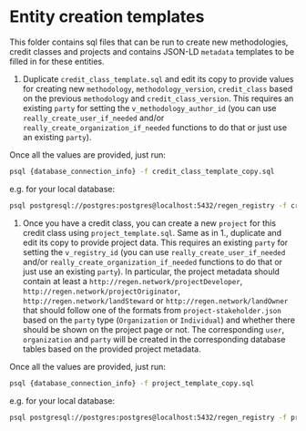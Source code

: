 # Entity creation templates

This folder contains sql files that can be run to create new methodologies, credit classes and projects and contains JSON-LD `metadata` templates to be filled in for these entities.

1. Duplicate `credit_class_template.sql` and edit its copy to provide values for creating new `methodology`, `methodology_version`, `credit_class` based on the previous `methodology` and `credit_class_version`.
This requires an existing `party` for setting the `v_methodology_author_id` (you can use `really_create_user_if_needed` and/or `really_create_organization_if_needed` functions to do that or just use an existing `party`).

Once all the values are provided, just run:
```sh
psql {database_connection_info} -f credit_class_template_copy.sql
```
e.g. for your local database:
```sh
psql postgresql://postgres:postgres@localhost:5432/regen_registry -f credit_class_template_copy.sql
```

1. Once you have a credit class, you can create a new `project` for this credit class using `project_template.sql`. Same as in 1., duplicate and edit its copy to provide project data. This requires an existing `party` for setting the `v_registry_id` (you can use `really_create_user_if_needed` and/or `really_create_organization_if_needed` functions to do that or just use an existing `party`).
In particular, the project metadata should contain at least a `http://regen.network/projectDeveloper`, `http://regen.network/projectOriginator`, `http://regen.network/landSteward` or `http://regen.network/landOwner` that should follow one of the formats from `project-stakeholder.json` based on the `party` type (`Organization` or `Individual`) and whether there should be shown on the project page or not. The corresponding `user`, `organization` and `party` will be created in the corresponding database tables based on the provided project metadata.

Once all the values are provided, just run:
```sh
psql {database_connection_info} -f project_template_copy.sql
```
e.g. for your local database:
```sh
psql postgresql://postgres:postgres@localhost:5432/regen_registry -f project_template_copy.sql
```